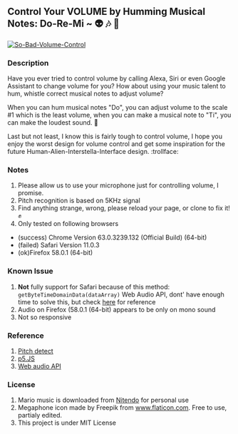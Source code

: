 ## Control Your VOLUME by Humming Musical Notes: Do-Re-Mi ~ :alien: :notes: :mega:


[![So-Bad-Volume-Control](https://i.imgur.com/nqzQLQk.png)](https://vimeo.com/254377185 "So bad volume control interface - Click to Watch!")

### Description
Have you ever tried to control volume by calling Alexa, Siri or even Google Assistant to change volume for you? How about using your music talent to hum, whistle correct musical notes to adjust volume? 

When you can hum musical notes "Do", you can adjust volume to the scale #1 which is the least volume, when you can make a musical note to "Ti", you can make the loudest sound. :musical_keyboard: 

Last but not least, I know this is fairly tough to control volume, I hope you enjoy the worst design for volume control and get some inspiration for the future Human-Alien-Interstella-Interface design. :trollface:

### Notes
1. Please allow us to use your microphone just for controlling volume, I promise.
1. Pitch recognition is based on 5KHz signal 
2. Find anything strange, wrong, please reload your page, or clone to fix it! :fist:
3. Only tested on following browsers
 - (success) Chrome Version 63.0.3239.132 (Official Build) (64-bit)
 - (failed) Safari Version 11.0.3 
 - (ok)Firefox 58.0.1 (64-bit) 

### Known Issue
1. **Not** fully support for Safari because of this method: `getByteTimeDomainData(dataArray)` Web Audio API, dont' have enough time to solve this, but check [here](https://developer.mozilla.org/en-US/docs/Web/API/AnalyserNode/getByteTimeDomainData) for reference
2. Audio on Firefox (58.0.1 (64-bit) appears to be only on mono sound
3. Not so responsive


### Reference
1. [Pitch detect](https://github.com/cwilso/PitchDetect)
2. [p5.JS](https://p5js.org/)
3. [Web audio API](https://developer.mozilla.org/docs/Web_Audio_API)


### License
1. Mario music is downloaded from [Nitendo](https://play.nintendo.com/activities/downloads/exclusive-download-super-mario-bros-song/) for personal use
2. Megaphone icon made by Freepik from www.flaticon.com. Free to use, partialy edited.  
2. This project is under MIT License


